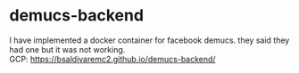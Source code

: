 # demucs-backend
I have implemented a docker container for facebook demucs. they said they had one but it was not working.  
GCP: https://bsaldivaremc2.github.io/demucs-backend/  
